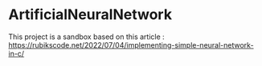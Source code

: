 # ArtificialNeuralNetwork

This project is a sandbox based on this article : https://rubikscode.net/2022/07/04/implementing-simple-neural-network-in-c/
